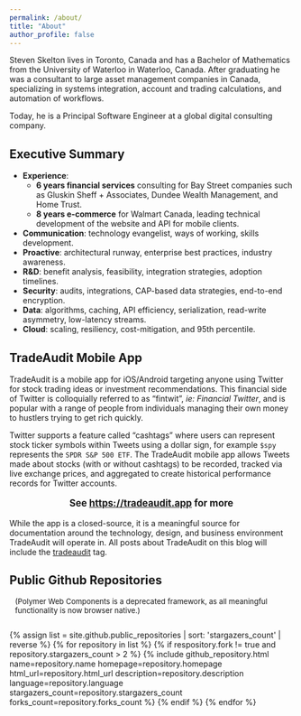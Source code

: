```yaml
---
permalink: /about/
title: "About"
author_profile: false
---
```


Steven Skelton lives in Toronto, Canada and has a Bachelor of Mathematics from the University of Waterloo in Waterloo, Canada.
After graduating he was a consultant to large asset management companies in Canada, specializing in systems integration, account and trading calculations, and automation of workflows.

Today, he is a Principal Software Engineer at a global digital consulting company.

## Executive Summary

- **Experience**:
  - **6 years financial services** consulting for Bay Street companies such as Gluskin Sheff + Associates, Dundee Wealth Management, and Home Trust.
  - **8 years e-commerce** for Walmart Canada, leading technical development of the website and API for mobile clients.
- **Communication**: technology evangelist, ways of working, skills development.
- **Proactive**: architectural runway, enterprise best practices, industry awareness.
- **R&D**: benefit analysis, feasibility, integration strategies, adoption timelines.
- **Security**: audits, integrations, CAP-based data strategies, end-to-end encryption.
- **Data**: algorithms, caching, API efficiency, serialization, read-write asymmetry, low-latency streams.
- **Cloud**: scaling, resiliency, cost-mitigation, and 95th percentile.

## TradeAudit Mobile App

TradeAudit is a mobile app for iOS/Android targeting anyone using Twitter for stock trading ideas or investment recommendations. This financial side of Twitter is colloquially referred to as “fintwit”, _ie: Financial Twitter_, and is popular with a range of people from individuals managing their own money to hustlers trying to get rich quickly.

Twitter supports a feature called “cashtags” where users can represent stock ticker symbols within Tweets using a dollar sign, for example `$spy` represents the `SPDR S&P 500 ETF`. The TradeAudit mobile app allows Tweets made about stocks (with or without cashtags) to be recorded, tracked via live exchange prices, and aggregated to create historical performance records for Twitter accounts.

<p style="font-size:larger;font-weight:bold;text-align:center;">
  See <a href="https://tradeaudit.app" target="_blank" title="TradeAudit Mobile App">https://tradeaudit.app</a> for more
</p>

While the app is a closed-source, it is a meaningful source for documentation around the technology, design, and business environment TradeAudit will operate in.  All posts about TradeAudit on this blog will include the [tradeaudit](https://www.stevenskelton.ca/tags/#tradeaudit) tag.

## Public Github Repositories

<p style="font-size:small;margin-left:10px;">(Polymer Web Components is a deprecated framework, as all meaningful functionality is now browser native.)</p>

<div style="display:flex;flex-wrap:wrap;-webkit-flex-wrap:wrap;list-style:none;padding-inline-start:0px;">

{% assign list = site.github.public_repositories | sort: 'stargazers_count' | reverse %}
{% for repository in list %}
{% if respository.fork != true and repository.stargazers_count > 2 %}
{%
  include github_repository.html
  name=repository.name
  homepage=repository.homepage
  html_url=repository.html_url
  description=repository.description
  language=repository.language
  stargazers_count=repository.stargazers_count
  forks_count=repository.forks_count
%}
{% endif %}
{% endfor %}
  
</div>
